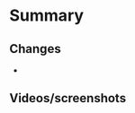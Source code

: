 Summary
===
<!--
- For PR best practices, see https://www.notion.so/Best-Practices-797056a67747474ebe5b551d26958f61?p=efedc19c33da45f787033113a0be3b8e&pm=s
- For expectations after PR approval and merge, see the CONTRIBUTING.md file
-->

Changes
---
-

Videos/screenshots
---
